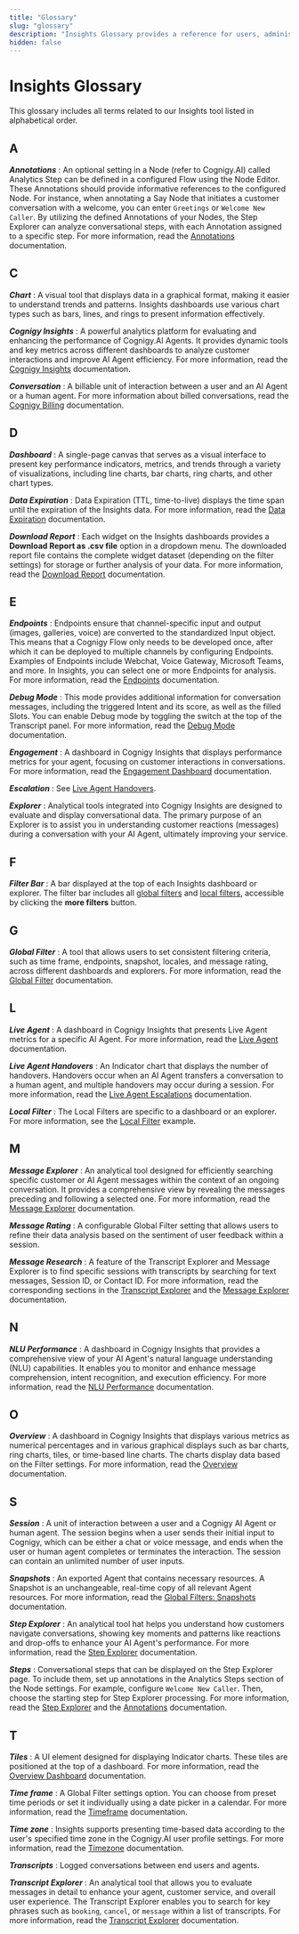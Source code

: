 ```yaml
---
title: "Glossary"
slug: "glossary"
description: "Insights Glossary provides a reference for users, administrators, and anyone involved in the operation or understanding of Insights software and practices."
hidden: false
---
```


# Insights Glossary

This glossary includes all terms related to our Insights tool listed in alphabetical order.

## A

_**Annotations**_
: An optional setting in a Node (refer to Cognigy.AI) called Analytics Step can be defined in a configured Flow using the Node Editor. These Annotations should provide informative references to the configured Node. For instance, when annotating a Say Node that initiates a customer conversation with a welcome, you can enter `Greetings` or `Welcome New Caller`. By utilizing the defined Annotations of your Nodes, the Step Explorer can analyze conversational steps, with each Annotation assigned to a specific step. For more information, read the [Annotations](explorers/step.md) documentation.

## C

_**Chart**_
: A visual tool that displays data in a graphical format, making it easier to understand trends and patterns. Insights dashboards use various chart types such as bars, lines, and rings to present information effectively.

_**Cognigy Insights**_
: A powerful analytics platform for evaluating and enhancing the performance of Cognigy.AI Agents. It provides dynamic tools and key metrics across different dashboards to analyze customer interactions and improve AI Agent efficiency. For more information, read the [Cognigy Insights](overview.md) documentation.

_**Conversation**_
: A billable unit of interaction between a user and an AI Agent or a human agent. For more information about billed conversations, read the [Cognigy Billing](../ai/administer/billing.md) documentation.

## D

_**Dashboard**_
: A single-page canvas that serves as a visual interface to present key performance indicators, metrics, and trends through a variety of visualizations, including line charts, bar charts, ring charts, and other chart types.

_**Data Expiration**_
: Data Expiration (TTL, time-to-live) displays the time span until the expiration of the Insights data. For more information, read the [Data Expiration](data-management/ttl.md) documentation.

_**Download Report**_
: Each widget on the Insights dashboards provides a **Download Report as .csv file** option in a dropdown menu. The downloaded report file contains the complete widget dataset (depending on the filter settings) for storage or further analysis of your data. For more information, read the [Download Report](download-reports.md) documentation.

## E

_**Endpoints**_
: Endpoints ensure that channel-specific input and output (images, galleries, voice) are converted to the standardized Input object. This means that a Cognigy Flow only needs to be developed once, after which it can be deployed to multiple channels by configuring Endpoints. Examples of Endpoints include Webchat, Voice Gateway, Microsoft Teams, and more. In Insights, you can select one or more Endpoints for analysis. For more information, read the [Endpoints](global-filters.md#endpoints) documentation.

_**Debug Mode**_
: This mode provides additional information for conversation messages, including the triggered Intent and its score, as well as the filled Slots. You can enable Debug mode by toggling the switch at the top of the Transcript panel. For more information, read the [Debug Mode](explorers/transcript.md#debug-mode) documentation.

_**Engagement**_
: A dashboard in Cognigy Insights that displays performance metrics for your agent, focusing on customer interactions in conversations. For more information, read the [Engagement Dashboard](dashboards/engagement.md) documentation.

_**Escalation**_
: See [Live Agent Handovers](#l).

_**Explorer**_
: Analytical tools integrated into Cognigy Insights are designed to evaluate and display conversational data. The primary purpose of an Explorer is to assist you in understanding customer reactions (messages) during a conversation with your AI Agent, ultimately improving your service.

## F

_**Filter Bar**_
: A bar displayed at the top of each Insights dashboard or explorer. The filter bar includes all [global filters](#g) and [local filters](#l), accessible by clicking the **more filters** button.

## G

_**Global Filter**_
: A tool that allows users to set consistent filtering criteria, such as time frame, endpoints, snapshot, locales, and message rating, across different dashboards and explorers. For more information, read the [Global Filter](global-filters.md) documentation.

## L

_**Live Agent**_
: A dashboard in Cognigy Insights that presents Live Agent metrics for a specific AI Agent. For more information, read the [Live Agent](dashboards/live-agent.md) documentation.

_**Live Agent Handovers**_
: An Indicator chart that displays the number of handovers. Handovers occur when an AI Agent transfers a conversation to a human agent, and multiple handovers may occur during a session. For more information, read the [Live Agent Escalations](dashboards/live-agent.md#live-agent-handovers) documentation.

_**Local Filter**_
: The Local Filters are specific to a dashboard or an explorer. For more information, see the [Local Filter](explorers/message.md) example.

## M

_**Message Explorer**_
: An analytical tool designed for efficiently searching specific customer or AI Agent messages within the context of an ongoing conversation. It provides a comprehensive view by revealing the messages preceding and following a selected one. For more information, read the [Message Explorer](explorers/message.md) documentation.

_**Message Rating**_
: A configurable Global Filter setting that allows users to refine their data analysis based on the sentiment of user feedback within a session.

_**Message Research**_
: A feature of the Transcript Explorer and Message Explorer is to find specific sessions with transcripts by searching for text messages, Session ID, or Contact ID. For more information, read the corresponding sections in the [Transcript Explorer](explorers/transcript.md) and the [Message Explorer](explorers/message.md) documentation.

## N

_**NLU Performance**_
: A dashboard in Cognigy Insights that provides a comprehensive view of your AI Agent's natural language understanding (NLU) capabilities. It enables you to monitor and enhance message comprehension, intent recognition, and execution efficiency. For more information, read the [NLU Performance](dashboards/nlu-performance.md) documentation.

## O

_**Overview**_
: A dashboard in Cognigy Insights that displays various metrics as numerical percentages and in various graphical displays such as bar charts, ring charts, tiles, or time-based line charts. The charts display data based on the Filter settings. For more information, read the [Overview](dashboards/overview.md) documentation.

## S

_**Session**_
: A unit of interaction between a user and a Cognigy AI Agent or human agent. The session begins when a user sends their initial input to Cognigy, which can be either a chat or voice message, and ends when the user or human agent completes or terminates the interaction. The session can contain an unlimited number of user inputs.

_**Snapshots**_
: An exported Agent that contains necessary resources. A Snapshot is an unchangeable, real-time copy of all relevant Agent resources. For more information, read the [Global Filters: Snapshots](global-filters.md#snapshots) documentation.

_**Step Explorer**_
: An analytical tool hat helps you understand how customers navigate conversations, showing key moments and patterns like reactions and drop-offs to enhance your AI Agent's performance. For more information, read the [Step Explorer](explorers/step.md) documentation.

_**Steps**_
: Conversational steps that can be displayed on the Step Explorer page. To include them, set up annotations in the Analytics Steps section of the Node settings. For example, configure `Welcome New Caller`. Then, choose the starting step for Step Explorer processing. For more information, read the [Step Explorer](explorers/step.md) and the [Annotations](explorers/step.md#annotate-nodes) documentation.

## T

_**Tiles**_
: A UI element designed for displaying Indicator charts. These tiles are positioned at the top of a dashboard. For more information, read the [Overview Dashboard](dashboards/overview.md) documentation.

_**Time frame**_
: A Global Filter settings option. You can choose from preset time periods or set it individually using a date picker in a calendar. For more information, read the [Timeframe](global-filters.md#time-span) documentation.

_**Time zone**_
: Insights supports presenting time-based data according to the user's specified time zone in the Cognigy.AI user profile settings. For more information, read the [Timezone](data-management/time-zone.md) documentation.

_**Transcripts**_
: Logged conversations between end users and agents.

_**Transcript Explorer**_
: An analytical tool that allows you to evaluate messages in detail to enhance your agent, customer service, and overall user experience. The Transcript Explorer enables you to search for key phrases such as `booking`, `cancel`, or `message` within a list of transcripts. For more information, read the [Transcript Explorer](explorers/transcript.md) documentation.